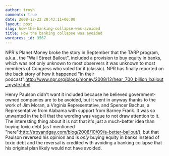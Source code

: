 ```yaml
---
author: troyh
comments: true
date: 2008-12-22 20:43:11+00:00
layout: post
slug: how-the-banking-collapse-was-avoided
title: How the banking collapse was avoided
wordpress_id: 3567
---
```


NPR's Planet Money broke the story in September that the TARP program, a.k.a., the "Wall Street Bailout", included a provision to buy equity in banks, which was not only unknown to most observers it was unknown to most members of Congress who voted for it (classic). NPR has finally reported on the back story of how it happened "in their podcast":http://www.npr.org/blogs/money/2008/12/hear_700_billion_bailout_myste.html.

Henry Paulson didn't want it included because he believed government-owned companies are to be avoided, but it went in anyway thanks to the work of Jim Moran, a Virginia Representative, and Spencer Bachus, a Representative from Alabama with support from Barney Frank. It was so unwanted in the bill that the wording was vague to not draw attention to it. The interesting thing about it is not that it's just a much-better idea than buying toxic debt (as I mentioned "here":http://troyandgay.com/blog/2008/10/09/a-better-bailout/), but that Paulson reversed his opinion and is _only_ buying equity in banks instead of toxic debt and the reversal is credited with avoiding a banking collapse that his original plan likely would not have avoided.
